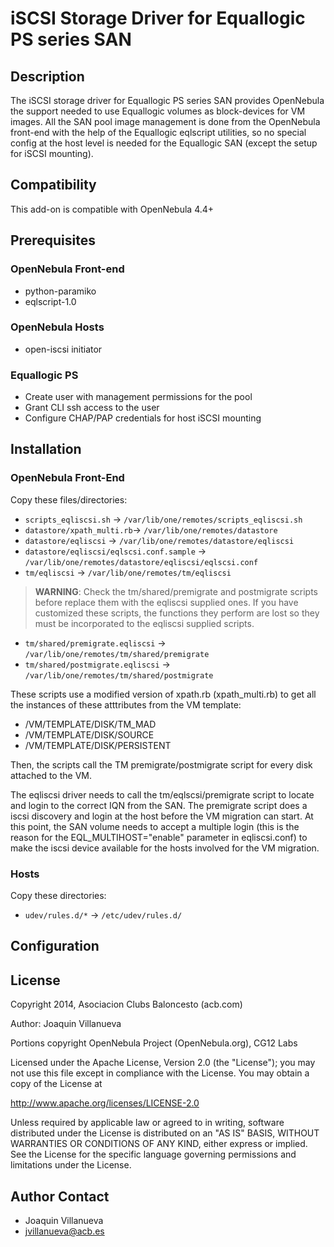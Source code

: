 # iSCSI Storage Driver for Equallogic PS series SAN


## Description

The iSCSI storage driver for Equallogic PS series SAN provides OpenNebula the support needed to use Equallogic volumes as block-devices for VM images. All the SAN pool image management is done from the OpenNebula front-end with the help of the Equallogic eqlscript utilities, so no special config at the host level is needed for the Equallogic SAN (except the setup for iSCSI mounting).


## Compatibility

This add-on is compatible with OpenNebula 4.4+


## Prerequisites

### OpenNebula Front-end

- python-paramiko
- eqlscript-1.0

### OpenNebula Hosts

- open-iscsi initiator

### Equallogic PS

- Create user with management permissions for the pool
- Grant CLI ssh access to the user
- Configure CHAP/PAP credentials for host iSCSI mounting


## Installation

### OpenNebula Front-End

Copy these files/directories: 

- `scripts_eqliscsi.sh` -> `/var/lib/one/remotes/scripts_eqliscsi.sh`
- `datastore/xpath_multi.rb`-> `/var/lib/one/remotes/datastore`
- `datastore/eqliscsi` -> `/var/lib/one/remotes/datastore/eqliscsi`
- `datastore/eqliscsi/eqlscsi.conf.sample` -> `/var/lib/one/remotes/datastore/eqliscsi/eqlscsi.conf`
- `tm/eqliscsi` -> `/var/lib/one/remotes/tm/eqliscsi`

> **WARNING**: Check the tm/shared/premigrate and postmigrate scripts before replace them with the eqliscsi supplied ones. If you have customized these scripts, the functions they perform are lost so they must be incorporated to the eqliscsi supplied scripts.

- `tm/shared/premigrate.eqliscsi` -> `/var/lib/one/remotes/tm/shared/premigrate`
- `tm/shared/postmigrate.eqliscsi` -> `/var/lib/one/remotes/tm/shared/postmigrate`

These scripts use a modified version of xpath.rb (xpath_multi.rb) to get all the instances of these atttributes from the VM template:

- /VM/TEMPLATE/DISK/TM_MAD
- /VM/TEMPLATE/DISK/SOURCE
- /VM/TEMPLATE/DISK/PERSISTENT

Then, the scripts call the TM premigrate/postmigrate script for every disk attached to the VM.

The eqliscsi driver needs to call the tm/eqlscsi/premigrate script to locate and login to the correct IQN from the SAN. The premigrate script does a iscsi discovery and login at the host before the VM migration can start. At this point, the SAN volume needs to accept a multiple login (this is the reason for the EQL_MULTIHOST="enable" parameter in eqliscsi.conf) to make the iscsi device available for the hosts involved for the VM migration.

### Hosts

Copy these directories: 

- `udev/rules.d/*` -> `/etc/udev/rules.d/`


## Configuration


## License

  Copyright 2014, Asociacion Clubs Baloncesto (acb.com)

  Author: Joaquin Villanueva

  Portions copyright OpenNebula Project (OpenNebula.org), CG12 Labs

  Licensed under the Apache License, Version 2.0 (the "License"); you may
  not use this file except in compliance with the License. You may obtain
  a copy of the License at

  http://www.apache.org/licenses/LICENSE-2.0

  Unless required by applicable law or agreed to in writing, software
  distributed under the License is distributed on an "AS IS" BASIS,
  WITHOUT WARRANTIES OR CONDITIONS OF ANY KIND, either express or implied.
  See the License for the specific language governing permissions and
  limitations under the License.

## Author Contact
  * Joaquin Villanueva
  * jvillanueva@acb.es
